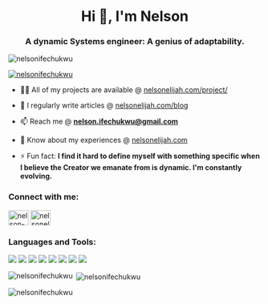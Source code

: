 <h1 align="center">Hi 👋, I'm Nelson</h1>
<h3 align="center">A dynamic Systems engineer: A genius of adaptability.</h3>

<p align="left"> <img src="https://komarev.com/ghpvc/?username=nelsonifechukwu&label=Profile%20views&color=0e75b6&style=flat" alt="nelsonifechukwu" /> </p>

<p align="left"> <a href="https://github.com/ryo-ma/github-profile-trophy"><img src="https://github-profile-trophy.vercel.app/?username=nelsonifechukwu" alt="nelsonifechukwu" /></a> </p>

- 👨‍💻 All of my projects are available @ [nelsonelijah.com/project/](www.nelsonelijah.com/project/)

- 📝 I regularly write articles @ [nelsonelijah.com/blog](nelsonelijah.com/blog)

- 📫 Reach me @ **nelson.ifechukwu@gmail.com**

- 📄 Know about my experiences @ [nelsonelijah.com](nelsonelijah.com)

- ⚡ Fun fact: **I find it hard to define myself with something specific when I believe the Creator we emanate from is dynamic. I'm constantly evolving.**

<h3 align="left">Connect with me:</h3>
<p align="left">
<a href="https://linkedin.com/in/nelson-elijah" target="blank"><img align="center" src="https://raw.githubusercontent.com/rahuldkjain/github-profile-readme-generator/master/src/images/icons/Social/linked-in-alt.svg" alt="nelson-elijah" height="30" width="40" /></a>
<a href="/nelsonelijah.com" target="blank"><img align="center" src="https://raw.githubusercontent.com/rahuldkjain/github-profile-readme-generator/master/src/images/icons/Social/rss.svg" alt="nelsonelijah.com" height="30" width="40" /></a>
</p>

<h3 align="left">Languages and Tools:</h3>
<p align="left"> 
<img src="https://img.shields.io/badge/-C-black?style=flat-square&logo=c"/>
<img src="https://img.shields.io/badge/-C++-black?style=flat-square&logo=cplusplus"/>
<img src="https://img.shields.io/badge/-Python-black?style=flat-square&logo=python"/>
<img src="https://img.shields.io/badge/-JavaScript-black?style=flat-square&logo=javascript"/>
<!--<img src="https://img.shields.io/badge/-Nodejs-black?style=flat-square&logo=Node.js"/> -->
<img src="https://img.shields.io/badge/-PostgreSQL-black?style=flat-square&logo=postgresql"/>
<img src= "https://img.shields.io/badge/-Flask-black?style=flat-square&logo=flask"/>
<img src="https://img.shields.io/badge/-HTML5-black?style=flat-square&logo=html5"/>
<img src="https://img.shields.io/badge/-CSS3-black?style=flat-square&logo=css3"/>
</p>

<p><img align="left" src="https://github-readme-stats.vercel.app/api/top-langs?username=nelsonifechukwu&show_icons=true&locale=en&layout=compact" alt="nelsonifechukwu" /></p>

<p>&nbsp;<img align="center" src="https://github-readme-stats.vercel.app/api?username=nelsonifechukwu&show_icons=true&locale=en" alt="nelsonifechukwu" /></p>

<p><img align="center" src="https://github-readme-streak-stats.herokuapp.com/?user=nelsonifechukwu&" alt="nelsonifechukwu" /></p>
